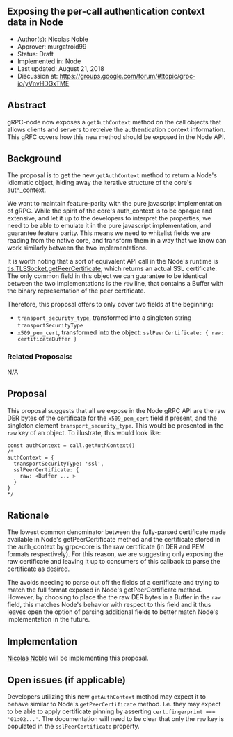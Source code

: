 Exposing the per-call authentication context data in Node
----
* Author(s): Nicolas Noble
* Approver: murgatroid99
* Status: Draft
* Implemented in: Node
* Last updated: August 21, 2018
* Discussion at: https://groups.google.com/forum/#!topic/grpc-io/yVnvHDGxTME

## Abstract

gRPC-node now exposes a `getAuthContext` method on the call objects that allows clients and servers to retreive the authentication context information. This gRFC covers how this new method should be exposed in the Node API.

## Background

The proposal is to get the new `getAuthContext` method to return a Node's idiomatic object, hiding away the iterative structure of the core's auth_context.

We want to maintain feature-parity with the pure javascript implementation of gRPC. While the spirit of the core's auth_context is to be opaque and extensive, and let it up to the developers to interpret the properties, we need to be able to emulate it in the pure javascript implementation, and guarantee feature parity. This means we need to whitelist fields we are reading from the native core, and transform them in a way that we know can work similarly between the two implementations.

It is worth noting that a sort of equivalent API call in the Node's runtime is [tls.TLSSocket.getPeerCertificate](https://nodejs.org/api/tls.html#tls_tlssocket_getpeercertificate_detailed), which returns an actual SSL certificate. The only common field in this object we can guarantee to be identical between the two implementations is the `raw` line, that contains a Buffer with the binary representation of the peer certificate.

Therefore, this proposal offers to only cover two fields at the beginning:
 - `transport_security_type`, transformed into a singleton string `transportSecurityType`
 - `x509_pem_cert`, transformed into the object: `sslPeerCertificate: { raw: certificateBuffer }`

### Related Proposals: 
N/A

## Proposal

This proposal suggests that all we expose in the Node gRPC API are the raw DER bytes of the certificate for the `x509_pem_cert` field if present, and the singleton element `transport_security_type`. This would be presented in the `raw` key of an object. To illustrate, this would look like:

```
const authContext = call.getAuthContext()
/*
authContext = {
  transportSecurityType: 'ssl',
  sslPeerCertificate: {
    raw: <Buffer ... >
  }
}
*/
```

## Rationale
The lowest common denominator between the fully-parsed certificate made available in Node's getPeerCertificate method and the certificate stored in the auth_context by grpc-core is the raw certificate (in DER and PEM formats respectively). For this reason, we are suggesting only exposing the raw certificate and leaving it up to consumers of this callback to parse the certificate as desired.

The avoids needing to parse out off the fields of a certificate and trying to match the full format exposed in Node's getPeerCertificate method. However, by choosing to place the the raw DER bytes in a Buffer in the `raw` field, this matches Node's behavior with respect to this field and it thus leaves open the option of parsing additional fields to better match Node's implementation in the future.

## Implementation

[Nicolas Noble](https://github.com/nicolasnoble) will be implementing this proposal.

## Open issues (if applicable)

Developers utilizing this new `getAuthContext` method may expect it to behave similar to Node's `getPeerCertificate` method. I.e. they may expect to be able to apply certificate pinning by asserting `cert.fingerprint === '01:02...'`. The documentation will need to be clear that only the `raw` key is populated in the `sslPeerCertificate` property.
